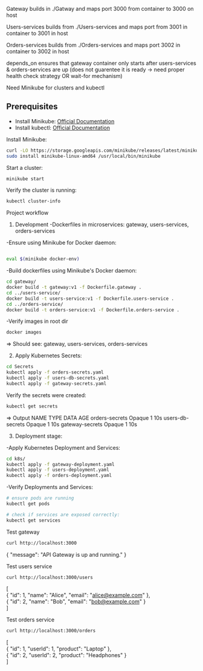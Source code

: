 Gateway builds in ./Gatway and maps port 3000 from container to 3000 on host <br/>

Users-services builds from ./Users-services and maps port from 3001 in container to 3001 in host <br/>

Orders-services builds from ./Orders-services and maps port 3002 in container to 3002 in host <br/>

depends_on ensures that gateway container only starts after users-services & orders-services are up (does not guarentee it is ready -> need proper health check strategy OR wait-for mechanism) <br/>


Need Minikube for clusters and kubectl

## Prerequisites
- Install Minikube: [Official Documentation](https://minikube.sigs.k8s.io/docs/start/)
- Install kubectl: [Official Documentation](https://kubernetes.io/docs/tasks/tools/install-kubectl/)



Install Minikube:

```bash
curl -LO https://storage.googleapis.com/minikube/releases/latest/minikube-linux-amd64
sudo install minikube-linux-amd64 /usr/local/bin/minikube
```

Start a cluster:

```bash
minikube start
```

Verify the cluster is running:

```bash
kubectl cluster-info
```


Project workflow
1. Development
-Dockerfiles in microservices: gateway, users-services, orders-services

-Ensure using Minikube for Docker daemon:

```bash

eval $(minikube docker-env)
```

-Build dockerfiles using Minikube's Docker daemon:

```bash
cd gateway/
docker build -t gateway:v1 -f Dockerfile.gateway .
cd ../users-service/
docker build -t users-service:v1 -f Dockerfile.users-service .
cd ../orders-service/
docker build -t orders-service:v1 -f Dockerfile.orders-service .
```

-Verify images in root dir

```bash
docker images
```
=> Should see: gateway, users-services, orders-services

2. Apply Kubernetes Secrets:

```bash
cd Secrets
kubectl apply -f orders-secrets.yaml
kubectl apply -f users-db-secrets.yaml
kubectl apply -f gateway-secrets.yaml
```

Verify the secrets were created:

```bash
kubectl get secrets
```

=> Output
NAME                 TYPE     DATA   AGE
orders-secrets       Opaque   1      10s
users-db-secrets     Opaque   1      10s
gateway-secrets      Opaque   1      10s


3. Deployment stage:

-Apply Kubernetes Deployment and Services:
```bash
cd k8s/
kubectl apply -f gateway-deployment.yaml
kubectl apply -f users-deployment.yaml
kubectl apply -f orders-deployment.yaml
```

-Verify Deployments and Services:

```bash
# ensure pods are running
kubectl get pods

# check if services are exposed correctly:
kubectl get services

```


Test gateway <br/>

```bash
curl http://localhost:3000
```

{ "message": "API Gateway is up and running." } <br/>


Test users service <br/>

```bash
curl http://localhost:3000/users
```

[ <br/>
  { "id": 1, "name": "Alice", "email": "alice@example.com" }, <br/>
  { "id": 2, "name": "Bob", "email": "bob@example.com" } <br/>
] <br/>


Test orders service <br/>

```bash
curl http://localhost:3000/orders
```

[ <br/>
  { "id": 1, "userId": 1, "product": "Laptop" }, <br/>
  { "id": 2, "userId": 2, "product": "Headphones" } <br/>
] <br/>
